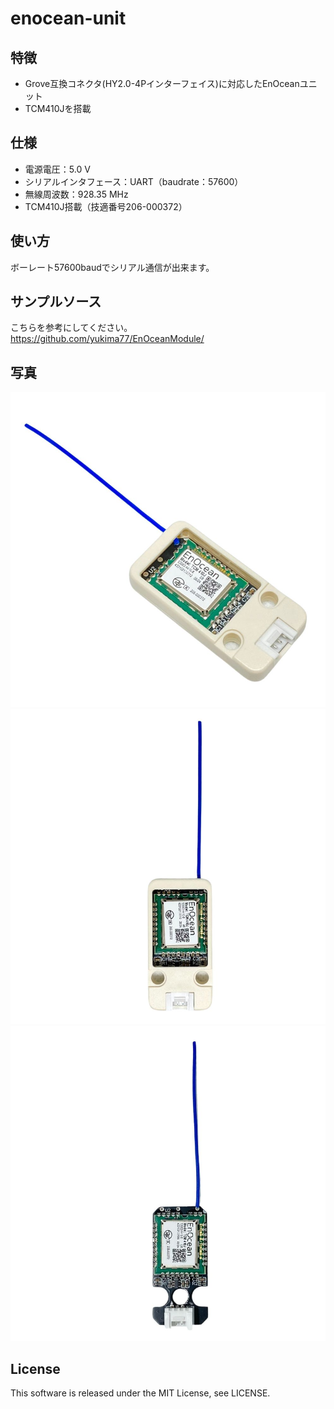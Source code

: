 # enocean-unit

## 特徴
* Grove互換コネクタ(HY2.0-4Pインターフェイス)に対応したEnOceanユニット<br>
* TCM410Jを搭載<br>

## 仕様
* 電源電圧：5.0 V
* シリアルインタフェース：UART（baudrate：57600）
* 無線周波数：928.35 MHz
* TCM410J搭載（技適番号206-000372）

## 使い方
ボーレート57600baudでシリアル通信が出来ます。

## サンプルソース
こちらを参考にしてください。<br>
https://github.com/yukima77/EnOceanModule/
<br>

## 写真
![](https://github.com/yukima77/enocean-unit/blob/images/001.jpg)
![](https://github.com/yukima77/enocean-unit/blob/images/002.jpg)
![](https://github.com/yukima77/enocean-unit/blob/images/003.jpg)

## License
This software is released under the MIT License, see LICENSE.
